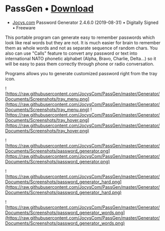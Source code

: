 
# PassGen • [Download](https://github.com/JocysCom/PassGen/releases/download/2.4.6/PassGen.exe)
 * <a target="_blank" href="http://www.jocys.com">Jocys.com</a> Password Generator 2.4.6.0 (2019-08-31) • Digitally Signed • Freeware

This portable program can generate easy to remember passwords which look like real words but they are not. It is much easier for brain to remember them as whole words and not as separate sequence of random chars. You also can use "Calls" feature to convert any password or text into international NATO phonetic alphabet (Alpha, Bravo, Charlie, Delta...) so it will be easy to pass them correctly through phone or radio conversation. 

Programs allows you to generate customized password right from the tray icon. 

![https://raw.githubusercontent.com/JocysCom/PassGen/master/Generator/Documents/Screenshots/tray_menu.png](https://raw.githubusercontent.com/JocysCom/PassGen/master/Generator/Documents/Screenshots/tray_menu.png) ![https://raw.githubusercontent.com/JocysCom/PassGen/master/Generator/Documents/Screenshots/tray_hover.png](https://raw.githubusercontent.com/JocysCom/PassGen/master/Generator/Documents/Screenshots/tray_hover.png)

![https://raw.githubusercontent.com/JocysCom/PassGen/master/Generator/Documents/Screenshots/password_generator.png](https://raw.githubusercontent.com/JocysCom/PassGen/master/Generator/Documents/Screenshots/password_generator.png)

![https://raw.githubusercontent.com/JocysCom/PassGen/master/Generator/Documents/Screenshots/password_generator_hard.png](https://raw.githubusercontent.com/JocysCom/PassGen/master/Generator/Documents/Screenshots/password_generator_hard.png)

![https://raw.githubusercontent.com/JocysCom/PassGen/master/Generator/Documents/Screenshots/password_generator_words.png](https://raw.githubusercontent.com/JocysCom/PassGen/master/Generator/Documents/Screenshots/password_generator_words.png)
